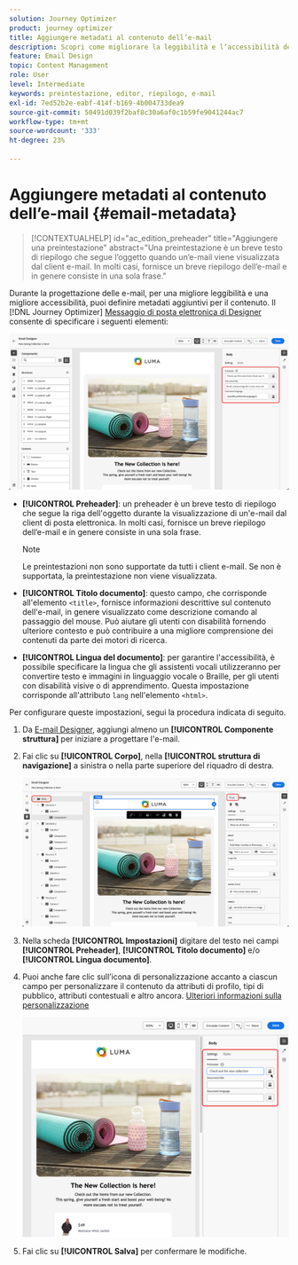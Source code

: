 ```yaml
---
solution: Journey Optimizer
product: journey optimizer
title: Aggiungere metadati al contenuto dell’e-mail
description: Scopri come migliorare la leggibilità e l’accessibilità dei contenuti delle e-mail con i metadati in Journey Optimizer
feature: Email Design
topic: Content Management
role: User
level: Intermediate
keywords: preintestazione, editor, riepilogo, e-mail
exl-id: 7ed52b2e-eabf-414f-b169-4b004733dea9
source-git-commit: 50491d039f2baf8c30a6af0c1b59fe9041244ac7
workflow-type: tm+mt
source-wordcount: '333'
ht-degree: 23%

---
```


# Aggiungere metadati al contenuto dell’e-mail {#email-metadata}

>[!CONTEXTUALHELP]
>id="ac_edition_preheader"
>title="Aggiungere una preintestazione"
>abstract="Una preintestazione è un breve testo di riepilogo che segue l’oggetto quando un’e-mail viene visualizzata dal client e-mail. In molti casi, fornisce un breve riepilogo dell’e-mail e in genere consiste in una sola frase."

Durante la progettazione delle e-mail, per una migliore leggibilità e una migliore accessibilità, puoi definire metadati aggiuntivi per il contenuto. Il [!DNL Journey Optimizer] [Messaggio di posta elettronica di Designer](get-started-email-design.md) consente di specificare i seguenti elementi:

![](assets/email_body_settings_ex.png)

* **[!UICONTROL Preheader]**: un preheader è un breve testo di riepilogo che segue la riga dell&#39;oggetto durante la visualizzazione di un&#39;e-mail dal client di posta elettronica. In molti casi, fornisce un breve riepilogo dell’e-mail e in genere consiste in una sola frase.

  >[!NOTE]
  >
  >Le preintestazioni non sono supportate da tutti i client e-mail. Se non è supportata, la preintestazione non viene visualizzata.

* **[!UICONTROL Titolo documento]**: questo campo, che corrisponde all&#39;elemento `<title>`, fornisce informazioni descrittive sul contenuto dell&#39;e-mail, in genere visualizzato come descrizione comando al passaggio del mouse. Può aiutare gli utenti con disabilità fornendo ulteriore contesto e può contribuire a una migliore comprensione dei contenuti da parte dei motori di ricerca.

* **[!UICONTROL Lingua del documento]**: per garantire l&#39;accessibilità, è possibile specificare la lingua che gli assistenti vocali utilizzeranno per convertire testo e immagini in linguaggio vocale o Braille, per gli utenti con disabilità visive o di apprendimento. Questa impostazione corrisponde all&#39;attributo `lang` nell&#39;elemento `<html>`.

Per configurare queste impostazioni, segui la procedura indicata di seguito.

1. Da [E-mail Designer](content-from-scratch.md), aggiungi almeno un **[!UICONTROL Componente struttura]** per iniziare a progettare l&#39;e-mail.

1. Fai clic su **[!UICONTROL Corpo]**, nella **[!UICONTROL struttura di navigazione]** a sinistra o nella parte superiore del riquadro di destra.

   ![](assets/email_body.png)

1. Nella scheda **[!UICONTROL Impostazioni]** digitare del testo nei campi **[!UICONTROL Preheader]**, **[!UICONTROL Titolo documento]** e/o **[!UICONTROL Lingua documento]**.

1. Puoi anche fare clic sull’icona di personalizzazione accanto a ciascun campo per personalizzare il contenuto da attributi di profilo, tipi di pubblico, attributi contestuali e altro ancora. [Ulteriori informazioni sulla personalizzazione](../personalization/personalization-build-expressions.md)

   ![](assets/email_body_settings.png)

1. Fai clic su **[!UICONTROL Salva]** per confermare le modifiche.